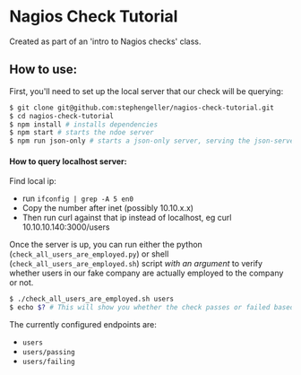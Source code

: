 # Nagios Check Tutorial

Created as part of an 'intro to Nagios checks' class.

## How to use:

First, you'll need to set up the local server that our check will be querying:

```bash
$ git clone git@github.com:stephengeller/nagios-check-tutorial.git
$ cd nagios-check-tutorial
$ npm install # installs dependencies
$ npm start # starts the ndoe server
$ npm run json-only # starts a json-only server, serving the json-server.json file
```

#### How to query localhost server:
Find local ip:

- run `ifconfig | grep -A 5 en0`
- Copy the number after inet (possibly 10.10.x.x)
 - Then run curl against that ip instead of localhost, eg curl 10.10.10.140:3000/users


Once the server is up, you can run either the python (`check_all_users_are_employed.py`) or shell (`check_all_users_are_employed.sh`) script _with an argument_ to verify whether users in our fake company are actually employed to the company or not.

```bash
$ ./check_all_users_are_employed.sh users
$ echo $? # This will show you whether the check passes or failed based on the exit code
```

The currently configured endpoints are:

* `users`
* `users/passing`
* `users/failing`
